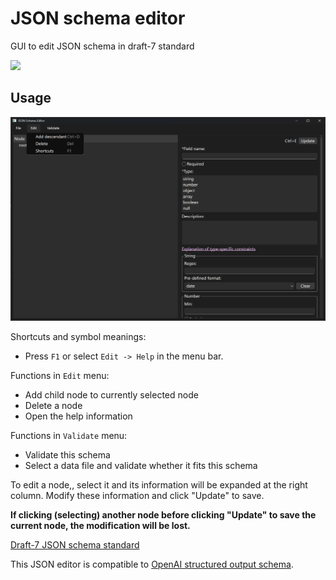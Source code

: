 # JSON schema editor
GUI to edit JSON schema in draft-7 standard

![](https://shields.io/badge/dependencies-Python_3.13-blue)



## Usage

![image-20251021232330088](./assets/image-20251021232330088.png)

Shortcuts and symbol meanings:

-   Press `F1` or select `Edit -> Help` in the menu bar.

Functions in `Edit` menu:

-   Add child node to currently selected node
-   Delete a node
-   Open the help information

Functions in `Validate` menu:

-   Validate this schema
-   Select a data file and validate whether it fits this schema

To edit a node,, select it and its information will be expanded at the right column. Modify these information and click "Update" to save.

**If clicking (selecting) another node before clicking "Update" to save the current node, the modification will be lost.**

[Draft-7 JSON schema standard](https://json-schema.org/draft-07)

This JSON editor is compatible to [OpenAI structured output schema](https://platform.openai.com/docs/guides/structured-outputs?type-restrictions=string-restrictions#supported-schemas).

